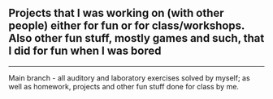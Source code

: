 ## Projects that I was working on (with other people) either for fun or for class/workshops. Also other fun stuff, mostly games and such, that I did for fun when I was bored
---
Main branch - all auditory and laboratory exercises solved by myself; as well as homework, projects and other fun stuff done for class by me.
